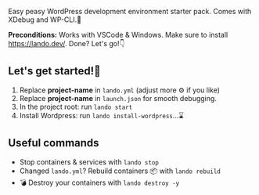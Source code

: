 Easy peasy WordPress development environment starter pack.
Comes with XDebug and WP-CLI.🎁

**Preconditions:** Works with VSCode & Windows. Make sure to install https://lando.dev/. Done? Let's go!👇

## Let's get started!🎈
1. Replace **project-name** in `lando.yml` (adjust more ⚙️ if you like)
1. Replace **project-name** in `launch.json` for smooth debugging.
1. In the project root: run `lando start`
1. Install Wordpress: run `lando install-wordpress`...⌛

## Useful commands 
- Stop containers & services with `lando stop`
- Changed `lando.yml`? Rebuild containers 📦 with `lando rebuild`
- 💣 Destroy your containers with `lando destroy -y`
